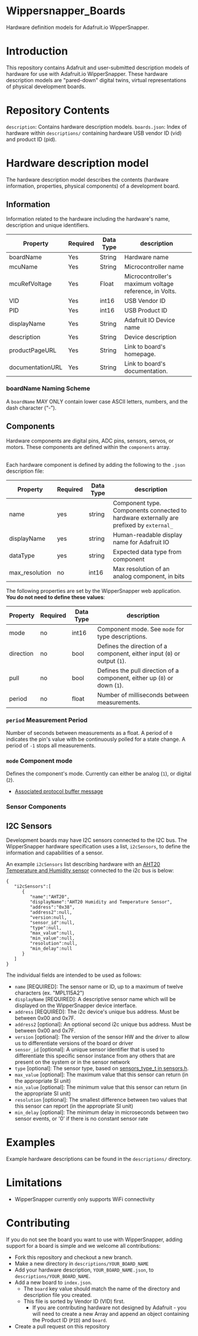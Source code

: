 # Wippersnapper_Boards
Hardware definition models for Adafruit.io WipperSnapper.

# Introduction
This repository contains Adafruit and user-submitted description models of hardware for use with Adafruit.io WipperSnapper. These hardware description models are "pared-down" digital twins, virtual representations of physical development boards.

# Repository Contents
`description`: Contains hardware description models.
`boards.json`: Index of hardware within `descriptions/` containing hardware USB vendor ID (vid) and product ID (pid).

# Hardware description model
The hardware description model describes the contents (hardware information, properties, physical components) of a development board.

## Information
Information related to the hardware including the hardware's name, description and unique identifiers.

| Property    | Required | Data Type | description                                             |
|-------------|----------|-----------|---------------------------------------------------------|
| boardName   | Yes      | String    | Hardware name                                           |
| mcuName     | Yes      | String    | Microcontroller name                                    |
| mcuRefVoltage     | Yes      | Float    | Microcontroller's maximum voltage reference, in Volts.                                    |
| VID         | Yes      | int16     | USB Vendor ID                                           |
| PID         | Yes      | int16     | USB Product ID                                          |
| displayName | Yes      | String    | Adafruit IO Device name                                 |
| description  | Yes      | String    | Device description                                       |
| productPageURL | Yes      | String      | Link to board's homepage. |
| documentationURL | Yes      | String      | Link to board's documentation. |


### boardName Naming Scheme
A `boardName` MAY ONLY contain lower case ASCII letters, numbers, and the dash character (“-”).


## Components

Hardware components are digital pins, ADC pins, sensors, servos, or motors. These components are defined within the `components` array. 

\
Each hardware component is defined by adding the following to the `.json` description file:

| Property       | Required | Data Type | description                                                                            |
|----------------|----------|-----------|----------------------------------------------------------------------------------------|
| name           | yes      | string    | Component type. Components connected to hardware externally are prefixed by `external_`|
| displayName    | yes       | string    | Human-readable display name for Adafruit IO                                            |
| dataType       | yes      | string    | Expected data type from component                                                      |
| max_resolution | no       | int16     | Max resolution of an analog component, in bits                                         |


The following properties are set by the WipperSnapper web application. **You do not need to define these values**:

| Property       | Required | Data Type | description                                                                            |
|----------------|----------|-----------|----------------------------------------------------------------------------------------|
| mode  | no       | int16     | Component mode. See `mode` for type descriptions.                              |
| direction      | no       | bool      | Defines the direction of a component, either input (`0`) or output (`1`).              |
| pull           | no       | bool      | Defines the pull direction of a component, either up (`0`) or down (`1`).              |
| period         | no       | float     | Number of milliseconds between measurements.   |


### `period` Measurement Period

Number of seconds between measurements as a float. A period of `0` indicates the pin's value with be continuously polled for a state change. A period of `-1` stops all measurements.


### `mode` Component mode

Defines the component's mode. Currently can either be analog (`1`), or digital (`2`).
* [Associated protocol buffer message](https://github.com/adafruit/Wippersnapper_Protobuf/blob/master/proto/pin/v1/pin.proto#L28)


### Sensor Components

## I2C Sensors

Development boards may have I2C sensors connected to the I2C bus. The WipperSnapper hardware specification uses a list, `i2cSensors`, to define the information and capabilities of a sensor.

An example `i2cSensors` list describing hardware with an [AHT20 Temperature and Humidity sensor](https://www.adafruit.com/product/4566) connected to the i2c bus is below:

```
{
   "i2cSensors":[
      {
         "name":"AHT20",
         "displayName":"AHT20 Humidity and Temperature Sensor",
         "address":"0x38",
         "address2":null,
         "version:null,
         "sensor_id":null,
         "type":null,
         "max_value":null,
         "min_value":null,
         "resolution":null,
         "min_delay":null
      }
   ]
}
```

The individual fields are intended to be used as follows:
* `name` [REQUIRED]: The sensor name or ID, up to a maximum of twelve characters (ex. "MPL115A2")
* `displayName` [REQUIRED]: A descriptive sensor name which will be displayed on the WipperSnapper device interface.
* `address` [REQUIRED]: The i2c device's unique bus address. Must be between 0x00 and 0x7F.
* `address2` [optional]: An optional second i2c unique bus address. Must be between 0x00 and 0x7F.
* `version` [optional]: The version of the sensor HW and the driver to allow us to differentiate versions of the board or driver
* `sensor_id` [optional]: A unique sensor identifier that is used to differentiate this specific sensor instance from any others that are present on the system or in the sensor network
* `type` [optional]: The sensor type, based on [sensors_type_t in sensors.h](https://github.com/adafruit/Adafruit_Sensor/blob/master/Adafruit_Sensor.h).
* `max_value` [optional]: The maximum value that this sensor can return (in the appropriate SI unit)
* `min_value` [optional]: The minimum value that this sensor can return (in the appropriate SI unit)
* `resolution` [optional]: The smallest difference between two values that this sensor can report (in the appropriate SI unit)
* `min_delay` [optional]: The minimum delay in microseconds between two sensor events, or '0' if there is no constant sensor rate


# Examples

Example hardware descriptions can be found in the `descriptions/` directory.

# Limitations
* WipperSnapper currently only supports WiFi connectivity

# Contributing
If you do not see the board you want to use with WipperSnapper, adding support for a board is simple and we welcome all contributions:
* Fork this repository and checkout a new branch.
* Make a new directory in `descriptions/YOUR_BOARD_NAME`
* Add your hardware description, `YOUR_BOARD_NAME.json`, to `descriptions/YOUR_BOARD_NAME`.
* Add a new board to `index.json`. 
  * The `board` key value should match the name of the directory and description file you created.
  * This file is sorted by Vendor ID (VID) first.
    * If you are contributing hardware not designed by Adafruit - you will need to create a new Array and append an object containing the Product ID (`PID`) and `board`.
* Create a pull request on this repository
